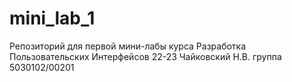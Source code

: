 # mini_lab_1
Репозиторий для первой мини-лабы курса Разработка Пользовательских Интерфейсов 22-23
Чайковский Н.В. группа 5030102/00201
